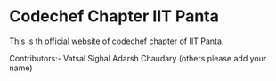 # Codechef Chapter IIT Panta

This is th official website of codechef chapter of IIT Panta.

Contributors:-
Vatsal Sighal
Adarsh Chaudary
(others please add your name)
